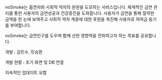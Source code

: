 noSmoke는 흡연자와 사회적 약자의 윈윈을 도모하는 서비스입니다.
체계적인 금연 관리를 통한 사용자의 금연성공과 건강증진을 도와줍니다. 
사용자가 금연을 통해 절약한 금액을 한 눈에 보여주고 사회적 약자 계층에 대한 후원을 촉진해 사용자로 하여금 동기를 부여합니다.

noSmoke는 금연인구를 도우며 함께 선한 영향력을 전파하고자 하는 목표를 공유합니다.

개발 : 김민수, 민승환

개발 현황 : 초기 화면 및 DB 연결

지속적인 업데이트 요함
